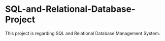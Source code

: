 # SQL-and-Relational-Database-Project
This project is regarding SQL and Relational Database Management System.
